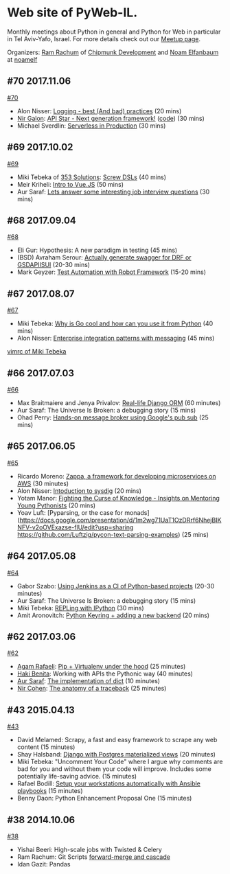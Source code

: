 # Web site of PyWeb-IL.

Monthly meetings about Python in general and Python for Web in particular in Tel Aviv-Yafo, Israel.
For more details check out our [Meetup page](https://www.meetup.com/PyWeb-IL/).

Organizers: [Ram Rachum](https://github.com/cool-RR) of [Chipmunk Development](https://chipmunkdev.com/) and [Noam Elfanbaum](https://github.com/noamelf) at [noamelf](http://noamelf.com/)


## #70 2017.11.06

[#70](https://www.meetup.com/PyWeb-IL/events/243985794)

* Alon Nisser: [Logging - best (And bad) practices](https://alonisser.github.io/logging-talk/) (20 mins)
* [Nir Galon](http://nirgn.com/): [API Star - Next generation framework!](http://nirgn.com/assets/files/presentations/API_Star.pptx) ([code](https://gist.github.com/nirgn975/9c84175deaad39b1d28a22b6992ca6d4))  (30 mins)
* Michael Sverdlin: [Serverless in Production](https://docs.google.com/presentation/d/1_iVhM7LWbIb5KuFqqaGkuV5XZa0vmtEoHElEzFy3wY4/edit#slide=id.p) (30 mins)

## #69 2017.10.02

[#69](https://www.meetup.com/PyWeb-IL/events/243515877)

* Miki Tebeka of [353 Solutions](http://www.353solutions.com/): [Screw DSLs](https://github.com/tebeka/talks/tree/master/screw-dsls)  (40 mins)
* Meir Kriheli: [Intro to Vue.JS](http://meirkriheli.com/en/talks/#vuejs) (50 mins)
* Aur Saraf: [Lets answer some interesting job interview questions](https://www.dropbox.com/sh/y065y9tavl6juva/AAB32vye9o8q8YN4KmzzMZhxa?dl=0) (30 mins)

## #68 2017.09.04

[#68](https://www.meetup.com/PyWeb-IL/events/242431694)

* Eli Gur: Hypothesis: A new paradigm in testing (45 mins)
* (BSD) Avraham Serour: [Actually generate swagger for DRF or GSDAPIISUI](https://docs.google.com/presentation/d/1lpWOwP7munRSrx0v9fWxYTffZYsYmKmAHuzKsyxz78g/edit#slide=id.gcb9a0b074_1_0) (20-30 mins)
* Mark Geyzer: [Test Automation with Robot Framework](https://www.dropbox.com/s/l3ho11svt6tysrl/RobotFramework.pptx?dl=0) (15-20 mins)

## #67 2017.08.07

[#67](https://www.meetup.com/PyWeb-IL/events/241588798)

* Miki Tebeka: [Why is Go cool and how can you use it from Python](https://github.com/tebeka/talks/tree/master/go-pyweb) (40 mins)
* Alon Nisser: [Enterprise integration patterns with messaging](https://alonisser.github.io/integration-patterns-messaging/) (45 mins)

[vimrc of Miki Tebeka](https://github.com/tebeka/talks/blob/master/go-pyweb/vimrc.vim)

## #66 2017.07.03

[#66](https://www.meetup.com/PyWeb-IL/events/240671559)

* Max Braitmaiere and Jenya Privalov: [Real-life Django ORM](https://www.slideshare.net/MaximBraitmaiere/hexadite-real-life-django-orm) (60 minutes)
* Aur Saraf: The Universe Is Broken: a debugging story (15 mins)
* Ohad Perry: [Hands-on message broker using Google's pub sub](https://docs.google.com/presentation/d/1yszcUbDsDKAfbFo-XoU0AfZPQ01ySvV7fnb2STCBhDg/edit#slide=id.gc6f73a04f_0_0) (25 mins)

## #65 2017.06.05

[#65](https://www.meetup.com/PyWeb-IL/events/239963272/)

* Ricardo Moreno: [Zappa, a framework for developing microservices on AWS](https://ricardinho.github.io/zappa_talk/) (30 minutes)
* Alon Nisser: [Intoduction to sysdig](https://alonisser.github.io/introduction-sysdig/#1) (20 mins)
* Yotam Manor: [Fighting the Curse of Knowledge - Insights on Mentoring Young Pythonists](https://slides.com/yotammanor/fighting-the-curse-of-knowledge/) (20 mins)
* Yoav Luft: [Pyparsing, or the case for monads](https://docs.google.com/presentation/d/1m2wg71UaT1OzDRrf6NhejBIKNFV-v2oOVExazse-flU/edit?usp=sharing
https://github.com/Luftzig/pycon-text-parsing-examples) (25 mins)

## #64 2017.05.08

[#64](https://www.meetup.com/PyWeb-IL/events/238984345/)

* Gabor Szabo: [Using Jenkins as a CI of Python-based projects](https://edumaven.com/jenkins/) (20-30 minutes)
* Aur Saraf: The Universe Is Broken: a debugging story (15 mins)
* Miki Tebeka: [REPLing with IPython](https://github.com/tebeka/talks/tree/master/repling-ipy) (30 mins)
* Amit Aronovitch: [Python Keyring + adding a new backend](https://dl.dropboxusercontent.com/u/1927707/PyWeb-IL%20public/Talk%20material/2017-05-08/Amit%20keyring.zip) (20 mins)

## #62 2017.03.06

[#62](https://www.meetup.com/PyWeb-IL/events/237672764)

* [Agam Rafaeli](https://www.linkedin.com/in/agam-rafaeli-038a901b/): [Pip + Virtualenv under the hood](https://docs.google.com/presentation/d/1PcKXxS6_Fnn7_pa557uCQzQ1phT9IchFjewQPI-htzg/edit#slide=id.g20de8b1e65_0_5) (25 minutes)
* [Haki Benita](https://github.com/hakib): Working with APIs the Pythonic way (40 minutes)
* [Aur Saraf](https://www.linkedin.com/in/aursaraf/): [The implementation of dict](http://rhodesmill.org/brandon/slides/2010-03-pycon/) (10 minutes)
* [Nir Cohen](https://github.com/nir0s): [The anatomy of a traceback](http://slides.com/nir0s/traceback#/) (25 minutes)


## #43 2015.04.13

[#43](https://www.meetup.com/PyWeb-IL/events/221085871)

* David Melamed: Scrapy, a fast and easy framework to scrape any web content (15 minutes)
* Shay Halsband: [Django with Postgres materialized views](https://www.slideshare.net/shyhalsband/materialized-views-and-django) (20 minutes)
* Miki Tebeka: "Uncomment Your Code" where I argue why comments are bad for you and without them your code will improve. Includes some potentially life-saving advice. (15 minutes)
* Rafael Bodill: [Setup your workstations automatically with Ansible playbooks](https://prezi.com/szmkea_ehsih/ansible-command-conquer/) (15 minutes)
* Benny Daon: Python Enhancement Proposal One (15 minutes)




## #38 2014.10.06

[#38](https://www.meetup.com/PyWeb-IL/events/208975322)

* Yishai Beeri: High-scale jobs with Twisted & Celery
* Ram Rachum: Git Scripts  [forward-merge and cascade](https://github.com/cool-RR/git-cascade)
* Idan Gazit: Pandas 
